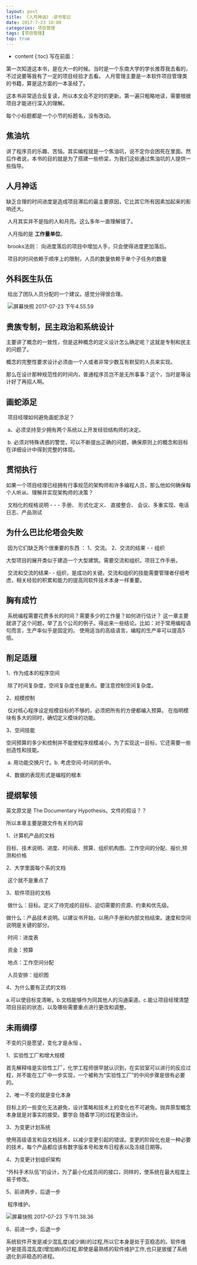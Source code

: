 ```yaml
---
layout: post
title: 《人月神话》-读书笔记
date: 2017-7-23 10:00
categories: 项目管理
tags: [项目管理]
top: true
---
```


* content
{:toc}
写在前面：

第一次知道这本书，是在大一的时候。当时是一个东南大学的学长推荐我去看的，不过说要等我有了一定的项目经验才去看。 人月管理主要是一本软件项目管理类的书籍，算是这方面的一本圣经了。

这本书非常适合反复读，所以本文会不定时的更新。第一遍只粗略地读，需要根据项目才能进行深入的理解。

每个小标题都是一个小节的标题名，没有改动。

## 焦油坑

​    讲了程序员的乐趣、苦恼。其实编程就是一个焦油坑，说不定你会困死在里面。然后作者说，本书的目的就是为了搭建一些桥梁，为我们这些通过焦油坑的人提供一些指导。

## 人月神话

​     缺乏合理的时间进度是造成项目滞后的最主要原因，它比其它所有因素加起来的影响还大。

​     人月其实并不是指的人和月亮。这么多年一直理解错了。

​     人月指的是 **工作量单位**。

​    brooks法则： 向进度落后的项目中增加人手，只会使得进度更加落后。

​    项目的时间依赖于顺序上的限制，人员的数量依赖于单个子任务的数量

## 外科医生队伍

​    给出了团队人员分配的一个建议。感觉分得很合理。

​	![屏幕快照 2017-07-23 下午4.55.59](https://ws3.sinaimg.cn/large/006tKfTcly1fhtxcai254j30lg0h4gmk.jpg)

## 贵族专制，民主政治和系统设计

​    主要讲了概念的一致性，但是这种概念的定义设计怎么确定呢？这就是专制和民主的问题了。

​    概念的完整性要求设计必须由一个人或者非常少数互有默契的人员来实现。

​    那么在设计那种规范性的时间内，普通程序员岂不是无所事事？这个，当时是等设计好了再招人啊。

## 画蛇添足

​    项目经理如何避免画蛇添足？    

​        a、必须坚持至少拥有两个系统以上开发经验结构师的决定。

​        b. 必须对特殊诱惑的警觉，可以不断提出正确的问题，确保原则上的概念和目标在详细设计中得到完整的体现。

## 贯彻执行

​    如果一个项目经理已经拥有行事规范的架构师和许多编程人员，那么他如何确保每个人听从、理解并实现架构师的决策？

​       文档化的规格说明 - - - 手册、 形式化定义、 直接整合、 会议、多重实现、电话日志、产品测试

## 为什么巴比伦塔会失败

​    因为它们缺乏两个很重要的东西 ： 1、交流。  2、交流的结果  - - 组织

​    大型项目的展开类似于建造一个大型建筑。需要交流和组织。项目工作手册。

​    交流和交流的结果- - 组织，是成功的关键。交流和组织的技能需要管理者仔细考虑，相关经验的积累和能力的提高同软件技术本身一样重要。

## 胸有成竹

​    系统编程需要花费多长的时间？需要多少的工作量？如何进行估计？ 这一章主要就讲了这个问题，举了五个公司的例子。得出来一些结论。比如：对于常用编程语句而言，生产率似乎是固定的。 使用适当的高级语言，编程的生产率可以提高5倍。

## 削足适履

1、作为成本的程序空间

​	除了时间复杂度，空间复杂度也是重点。要注意控制空间复杂度。

2、规模控制

​	仅对核心程序设定规模目标的不够的，必须把所有的方便都编入预算。	 在指明模块有多大的同时，确切定义模块的功能。

3、空间技能

​	空间预算的多少和控制并不能使程序规模减小，为了实现这一目标，它还需要一些创造性和技能。

​	a. 用功能交换尺寸。b. 考虑空间-时间的折中。

4、数据的表现形式是编程的根本

## 提纲挈领

英文原文是 The Documentary Hypothesis。文件的假设？？

所以本章主要是跟文件有关的内容

1、计算机产品的文档

​	目标、技术说明、进度、时间表、预算、组织机构图、工作空间的分配、报价,预测和价格

2、大学里面每个系的文档

​	这个就不是重点了

3、软件项目的文档

​	做什么：目标。定义了待完成的目标、迫切需要的资源、约束和优先级。

​	做什么：产品技术说明。以建议书开始，以用户手册和内部文档结束。速度和空间说明是关键的部分。

​	时间：进度表

​	资金：预算

​	地点：工作空间分配

​	人员安排：组织图

4、为什么要有正式的文档

​	a.可以使目标变清晰。b.文档能够作为同其他人的沟通渠道。c.能让项目经理清楚项目目前的状态，以及哪些需要重点进行更改和调整。

## 未雨绸缪

不变的只是愿望，变化才是永恒 。

1、实验性工厂和增大规模

​	首先解释啥是实验性工厂，化学工程师很早就认识到，在实验室可以进行的反应过程，并不能在工厂中一步实现，一个被称为“实验性工厂”的中间步骤是很有必要的。

2、唯一不变的就是变化本身

​	目标上的一些变化无法避免，设计策略和技术上的变化也不可避免。抛弃原型概念本身就是对事实的接受。要学会 随着学习的过程更改设计。

3、为变更计划系统

​	使用高级语言和自文档技术，以减少变更引起的错误。变更的阶段化也是一种必要的技术，每个产品都应该有数字版本号和发布日程表以及冻结日期等。

4、为变更计划组织架构

​	“外科手术队伍”的设计，为了最小化成员间的接口，同样的，使系统在最大程度上易于修改。

5、前进两步，后退一步

​	程序维护。

![屏幕快照 2017-07-23 下午11.38.36](https://ws1.sinaimg.cn/large/006tKfTcly1fhu8u8lj8cj30jo0icgmc.jpg)

6、前进一步，后退一步

​	系统软件开发是减少混乱度(减少熵)的过程,所以它本身是处于亚稳态的。软件维护是提高混乱度(增加熵)的过程,即使是最熟练的软件维护工作,也只是放缓了系统退化到非稳态的进程。
